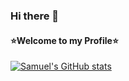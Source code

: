 ### Hi there 👋
#### ⭐Welcome to my Profile⭐

[![Samuel's GitHub stats](https://github-readme-stats.vercel.app/api?username=samuel-yeebiyo&show_icons=true&theme=dracula)](https://github.com/anuraghazra/github-readme-stats)


<!--
**samuel-yeebiyo/samuel-yeebiyo** is a ✨ _special_ ✨ repository because its `README.md` (this file) appears on your GitHub profile.

Here are some ideas to get you started:

- 🔭 I’m currently working on ...
- 🌱 I’m currently learning ...
- 👯 I’m looking to collaborate on ...
- 🤔 I’m looking for help with ...
- 💬 Ask me about ...
- 📫 How to reach me: ...
- 😄 Pronouns: ...
- ⚡ Fun fact: ...
-->
